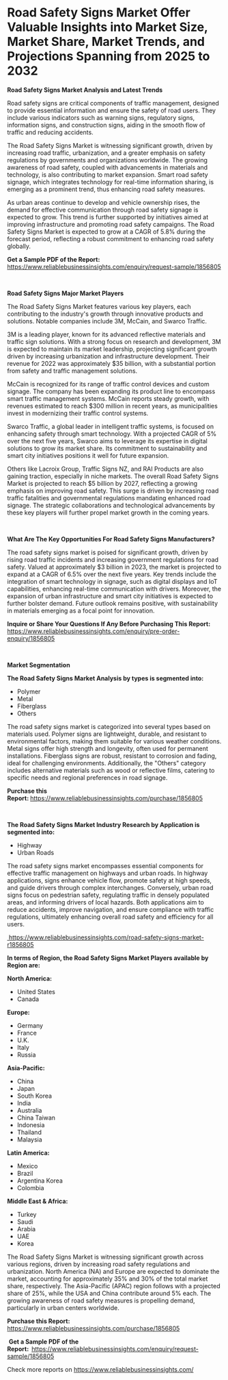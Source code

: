 <p><h1>Road Safety Signs Market Offer Valuable Insights into Market Size, Market Share, Market Trends, and Projections Spanning from 2025 to 2032</h1></p><p><strong>Road Safety Signs Market Analysis and Latest Trends</strong></p>
<p><p>Road safety signs are critical components of traffic management, designed to provide essential information and ensure the safety of road users. They include various indicators such as warning signs, regulatory signs, information signs, and construction signs, aiding in the smooth flow of traffic and reducing accidents. </p><p>The Road Safety Signs Market is witnessing significant growth, driven by increasing road traffic, urbanization, and a greater emphasis on safety regulations by governments and organizations worldwide. The growing awareness of road safety, coupled with advancements in materials and technology, is also contributing to market expansion. Smart road safety signage, which integrates technology for real-time information sharing, is emerging as a prominent trend, thus enhancing road safety measures.</p><p>As urban areas continue to develop and vehicle ownership rises, the demand for effective communication through road safety signage is expected to grow. This trend is further supported by initiatives aimed at improving infrastructure and promoting road safety campaigns. The Road Safety Signs Market is expected to grow at a CAGR of 5.8% during the forecast period, reflecting a robust commitment to enhancing road safety globally.</p></p>
<p><strong>Get a Sample PDF of the Report:&nbsp;</strong> <a href="https://www.reliablebusinessinsights.com/enquiry/request-sample/1856805?utm_campaign=2983&utm_medium=2&utm_source=Github&utm_content=ia&utm_term=30032025&utm_id=road-safety-signs">https://www.reliablebusinessinsights.com/enquiry/request-sample/1856805</a></p>
<p>&nbsp;</p>
<p><strong>Road Safety Signs Major Market Players</strong></p>
<p><p>The Road Safety Signs Market features various key players, each contributing to the industry's growth through innovative products and solutions. Notable companies include 3M, McCain, and Swarco Traffic. </p><p>3M is a leading player, known for its advanced reflective materials and traffic sign solutions. With a strong focus on research and development, 3M is expected to maintain its market leadership, projecting significant growth driven by increasing urbanization and infrastructure development. Their revenue for 2022 was approximately $35 billion, with a substantial portion from safety and traffic management solutions. </p><p>McCain is recognized for its range of traffic control devices and custom signage. The company has been expanding its product line to encompass smart traffic management systems. McCain reports steady growth, with revenues estimated to reach $300 million in recent years, as municipalities invest in modernizing their traffic control systems.</p><p>Swarco Traffic, a global leader in intelligent traffic systems, is focused on enhancing safety through smart technology. With a projected CAGR of 5% over the next five years, Swarco aims to leverage its expertise in digital solutions to grow its market share. Its commitment to sustainability and smart city initiatives positions it well for future expansion.</p><p>Others like Lacroix Group, Traffic Signs NZ, and RAI Products are also gaining traction, especially in niche markets. The overall Road Safety Signs Market is projected to reach $5 billion by 2027, reflecting a growing emphasis on improving road safety. This surge is driven by increasing road traffic fatalities and governmental regulations mandating enhanced road signage. The strategic collaborations and technological advancements by these key players will further propel market growth in the coming years.</p></p>
<p>&nbsp;</p>
<p><strong>What Are The Key Opportunities For Road Safety Signs Manufacturers?</strong></p>
<p><p>The road safety signs market is poised for significant growth, driven by rising road traffic incidents and increasing government regulations for road safety. Valued at approximately $3 billion in 2023, the market is projected to expand at a CAGR of 6.5% over the next five years. Key trends include the integration of smart technology in signage, such as digital displays and IoT capabilities, enhancing real-time communication with drivers. Moreover, the expansion of urban infrastructure and smart city initiatives is expected to further bolster demand. Future outlook remains positive, with sustainability in materials emerging as a focal point for innovation.</p></p>
<p><strong>Inquire or Share Your Questions If Any Before Purchasing This Report:</strong> <a href="https://www.reliablebusinessinsights.com/enquiry/pre-order-enquiry/1856805?utm_campaign=2983&utm_medium=2&utm_source=Github&utm_content=ia&utm_term=30032025&utm_id=road-safety-signs">https://www.reliablebusinessinsights.com/enquiry/pre-order-enquiry/1856805</a></p>
<p>&nbsp;</p>
<p><strong>Market Segmentation</strong></p>
<p><strong>The Road Safety Signs Market Analysis by types is segmented into:</strong></p>
<p><ul><li>Polymer</li><li>Metal</li><li>Fiberglass</li><li>Others</li></ul></p>
<p><p>The road safety signs market is categorized into several types based on materials used. Polymer signs are lightweight, durable, and resistant to environmental factors, making them suitable for various weather conditions. Metal signs offer high strength and longevity, often used for permanent installations. Fiberglass signs are robust, resistant to corrosion and fading, ideal for challenging environments. Additionally, the "Others" category includes alternative materials such as wood or reflective films, catering to specific needs and regional preferences in road signage.</p></p>
<p><strong>Purchase this Report:&nbsp;</strong><a href="https://www.reliablebusinessinsights.com/purchase/1856805?utm_campaign=2983&utm_medium=2&utm_source=Github&utm_content=ia&utm_term=30032025&utm_id=road-safety-signs">https://www.reliablebusinessinsights.com/purchase/1856805</a></p>
<p>&nbsp;</p>
<p><strong>The Road Safety Signs Market Industry Research by Application is segmented into:</strong></p>
<p><ul><li>Highway</li><li>Urban Roads</li></ul></p>
<p><p>The road safety signs market encompasses essential components for effective traffic management on highways and urban roads. In highway applications, signs enhance vehicle flow, promote safety at high speeds, and guide drivers through complex interchanges. Conversely, urban road signs focus on pedestrian safety, regulating traffic in densely populated areas, and informing drivers of local hazards. Both applications aim to reduce accidents, improve navigation, and ensure compliance with traffic regulations, ultimately enhancing overall road safety and efficiency for all users.</p></p>
<p><a href="https://www.reliablebusinessinsights.com/road-safety-signs-market-r1856805?utm_campaign=2983&utm_medium=2&utm_source=Github&utm_content=ia&utm_term=30032025&utm_id=road-safety-signs">&nbsp;https://www.reliablebusinessinsights.com/road-safety-signs-market-r1856805</a></p>
<p><strong>In terms of Region, the Road Safety Signs Market Players available by Region are:</strong></p>
<p>
    <p> <strong> North America: </strong>
        <ul>
            <li>United States</li>
            <li>Canada</li>
        </ul>
        </p> 
    <p> <strong> Europe: </strong>
        <ul>
            <li>Germany</li>
            <li>France</li>
            <li>U.K.</li>
            <li>Italy</li>
            <li>Russia</li>
        </ul>
        </p> 
    <p> <strong> Asia-Pacific: </strong>
        <ul>
            <li>China</li>
            <li>Japan</li>
            <li>South Korea</li>
            <li>India</li>
            <li>Australia</li>
            <li>China Taiwan</li>
            <li>Indonesia</li>
            <li>Thailand</li>
            <li>Malaysia</li>
        </ul>
        </p> 
    <p> <strong> Latin America: </strong>
        <ul>
            <li>Mexico</li>
            <li>Brazil</li>
            <li>Argentina Korea</li>
            <li>Colombia</li>
        </ul>
        </p> 
    <p> <strong> Middle East & Africa: </strong>
        <ul>
            <li>Turkey</li>
            <li>Saudi</li>
            <li>Arabia</li>
            <li>UAE</li>
            <li>Korea</li>
        </ul>
    </p>
    </p>
<p><p>The Road Safety Signs Market is witnessing significant growth across various regions, driven by increasing road safety regulations and urbanization. North America (NA) and Europe are expected to dominate the market, accounting for approximately 35% and 30% of the total market share, respectively. The Asia-Pacific (APAC) region follows with a projected share of 25%, while the USA and China contribute around 5% each. The growing awareness of road safety measures is propelling demand, particularly in urban centers worldwide.</p></p>
<p><strong>Purchase this Report: </strong><a href="https://www.reliablebusinessinsights.com/purchase/1856805?utm_campaign=2983&utm_medium=2&utm_source=Github&utm_content=ia&utm_term=30032025&utm_id=road-safety-signs">https://www.reliablebusinessinsights.com/purchase/1856805</a></p>
<p>&nbsp;<strong>Get a Sample PDF of the Report:&nbsp;&nbsp;</strong><a href="https://www.reliablebusinessinsights.com/enquiry/request-sample/1856805?utm_campaign=2983&utm_medium=2&utm_source=Github&utm_content=ia&utm_term=30032025&utm_id=road-safety-signs">https://www.reliablebusinessinsights.com/enquiry/request-sample/1856805</a></p>
<p><strong></strong></p>
<p>Check more reports on <a href="https://www.reliablebusinessinsights.com/?utm_campaign=2983&utm_medium=2&utm_source=Github&utm_content=ia&utm_term=30032025&utm_id=road-safety-signs">https://www.reliablebusinessinsights.com/</a></p>